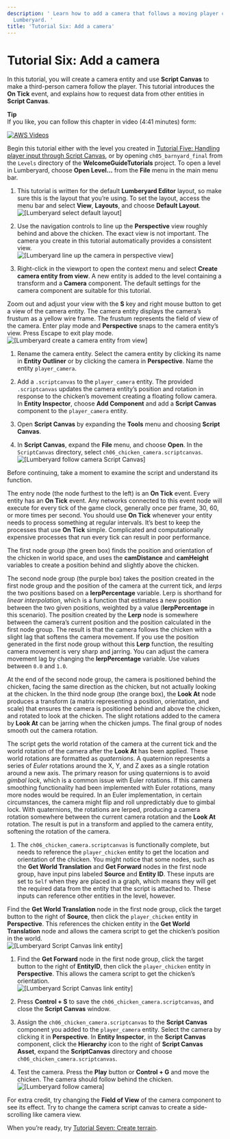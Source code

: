 ```yaml
---
description: ' Learn how to add a camera that follows a moving player character in
  Lumberyard. '
title: 'Tutorial Six: Add a camera'
---
```

# Tutorial Six: Add a camera<a name="tutor-ch06-add-a-camera"></a>

In this tutorial, you will create a camera entity and use **Script Canvas** to make a third\-person camera follow the player\. This tutorial introduces the **On Tick** event, and explains how to request data from other entities in **Script Canvas**\.

**Tip**  
If you like, you can follow this chapter in video \(4:41 minutes\) form:  

[![AWS Videos](https://img.youtube.com/vi/https://www.youtube.com/embed/Cg2uDaix7fA?rel=0/0.jpg)](http://www.youtube.com/watch?v=https://www.youtube.com/embed/Cg2uDaix7fA?rel=0)

Begin this tutorial either with the level you created in [Tutorial Five: Handling player input through Script Canvas](tutor-ch05-player-input.md), or by opening `ch05_barnyard_final` from the `Levels` directory of the **WelcomeGuideTutorials** project\. To open a level in Lumberyard, choose **Open Level…​** from the **File** menu in the main menu bar\.

1.  This tutorial is written for the default **Lumberyard Editor** layout, so make sure this is the layout that you’re using\. To set the layout, access the menu bar and select **View**, **Layouts**, and choose **Default Layout**\.   
![\[Lumberyard select default layout\]](/images/welcomeguide/ui-default-layout-1.25.png)

1.  Use the navigation controls to line up the **Perspective** view roughly behind and above the chicken\. The exact view is not important\. The camera you create in this tutorial automatically provides a consistent view\.   
![\[Lumberyard line up the camera in perspective view\]](/images/welcomeguide/ui-line-up-view-1.26.png)

1.  Right\-click in the viewport to open the context menu and select **Create camera entity from view**\. A new entity is added to the level containing a transform and a **Camera** component\. The default settings for the camera component are suitable for this tutorial\. 

   Zoom out and adjust your view with the **S** key and right mouse button to get a view of the camera entity\. The camera entity displays the camera’s frustum as a yellow wire frame\. The frustum represents the field of view of the camera\. Enter play mode and **Perspective** snaps to the camera entity’s view\. Press Escape to exit play mode\.  
![\[Lumberyard create a camera entity from view\]](/images/welcomeguide/ui-create-camera-from-view-1.26.png)

1.  Rename the camera entity\. Select the camera entity by clicking its name in **Entity Outliner** or by clicking the camera in **Perspective**\. Name the entity `player_camera`\. 

1.  Add a `.scriptcanvas` to the `player_camera` entity\. The provided `.scriptcanvas` updates the camera entity’s position and rotation in response to the chicken’s movement creating a floating follow camera\. In **Entity Inspector**, choose **Add Component** and add a **Script Canvas** component to the `player_camera` entity\. 

1.  Open **Script Canvas** by expanding the **Tools** menu and choosing **Script Canvas**\. 

1.  In **Script Canvas**, expand the **File** menu, and choose **Open**\. In the `ScriptCanvas` directory, select `ch06_chicken_camera.scriptcanvas`\.   
![\[Lumberyard follow camera Script Canvas\]](/images/welcomeguide/ui-chicken-camera-script-canvas-1.26.png)

   Before continuing, take a moment to examine the script and understand its function\.

   The entry node \(the node furthest to the left\) is an **On Tick** event\. Every entity has an **On Tick** event\. Any networks connected to this event node will execute for every tick of the game clock, generally once per frame, 30, 60, or more times per second\. You should use **On Tick** whenever your entity needs to process something at regular intervals\. It’s best to keep the processes that use **On Tick** simple\. Complicated and computationally expensive processes that run every tick can result in poor performance\.

   The first node group \(the green box\) finds the position and orientation of the chicken in world space, and uses the **camDistance** and **camHeight** variables to create a position behind and slightly above the chicken\.

   The second node group \(the purple box\) takes the position created in the first node group and the position of the camera at the current tick, and *lerps* the two positions based on a **lerpPercentage** variable\. Lerp is shorthand for *linear interpolation*, which is a function that estimates a new position between the two given positions, weighted by a value \(**lerpPercentage** in this scenario\)\. The position created by the **Lerp** node is somewhere between the camera’s current position and the position calculated in the first node group\. The result is that the camera follows the chicken with a slight lag that softens the camera movement\. If you use the position generated in the first node group without this **Lerp** function, the resulting camera movement is very sharp and jarring\. You can adjust the camera movement lag by changing the **lerpPercentage** variable\. Use values between `0.0` and `1.0`\.

   At the end of the second node group, the camera is positioned behind the chicken, facing the same direction as the chicken, but not actually looking at the chicken\. In the third node group \(the orange box\), the **Look At** node produces a transform \(a matrix representing a position, orientation, and scale\) that ensures the camera is positioned behind and above the chicken, and rotated to look at the chicken\. The slight rotations added to the camera by **Look At** can be jarring when the chicken jumps\. The final group of nodes smooth out the camera rotation\.

   The script gets the world rotation of the camera at the current tick and the world rotation of the camera after the **Look At** has been applied\. These world rotations are formatted as *quaternions*\. A quaternion represents a series of *Euler* rotations around the X, Y, and Z axes as a single rotation around a new axis\. The primary reason for using quaternions is to avoid *gimbal lock*, which is a common issue with Euler rotations\. If this camera smoothing functionality had been implemented with Euler rotations, many more nodes would be required\. In an Euler implementation, in certain circumstances, the camera might flip and roll unpredictably due to gimbal lock\. With quaternions, the rotations are lerped, producing a camera rotation somewhere between the current camera rotation and the **Look At** rotation\. The result is put in a transform and applied to the camera entity, softening the rotation of the camera\.

1.  The `ch06_chicken_camera.scriptcanvas` is functionally complete, but needs to reference the `player_chicken` entity to get the location and orientation of the chicken\. You might notice that some nodes, such as the **Get World Translation** and **Get Forward** nodes in the first node group, have input pins labeled **Source** and **Entity ID**\. These inputs are set to `Self` when they are placed in a graph, which means they will get the required data from the entity that the script is attached to\. These inputs can reference other entities in the level, however\. 

   Find the **Get World Translation** node in the first node group, click the target button to the right of **Source**, then click the `player_chicken` entity in **Perspective**\. This references the chicken entity in the **Get World Translation** node and allows the camera script to get the chicken’s position in the world\.  
![\[Lumberyard Script Canvas link entity\]](/images/welcomeguide/ui-script-canvas-link-entity-a-1.26.png)

1.  Find the **Get Forward** node in the first node group, click the target button to the right of **EntityID**, then click the `player_chicken` entity in **Perspective**\. This allows the camera script to get the chicken’s orientation\.   
![\[Lumberyard Script Canvas link entity\]](/images/welcomeguide/ui-script-canvas-link-entity-b-1.26.png)

1.  Press **Control \+ S** to save the `ch06_chicken_camera.scriptcanvas`, and close the **Script Canvas** window\. 

1.  Assign the `ch06_chicken_camera.scriptcanvas` to the **Script Canvas** component you added to the `player_camera` entity\. Select the camera by clicking it in **Perspective**\. In **Entity Inspector**, in the **Script Canvas** component, click the **Hierarchy** icon to the right of **Script Canvas Asset**, expand the **ScriptCanvas** directory and choose `ch06_chicken_camera.scriptcanvas`\. 

1.  Test the camera\. Press the **Play** button or **Control \+ G** and move the chicken\. The camera should follow behind the chicken\.   
![\[Lumberyard follow camera\]](/images/welcomeguide/anim-follow-camera-1.26.gif)

For extra credit, try changing the **Field of View** of the camera component to see its effect\. Try to change the camera script canvas to create a side\-scrolling like camera view\.

When you’re ready, try [Tutorial Seven: Create terrain](tutor-ch07-create-terrain.md)\.